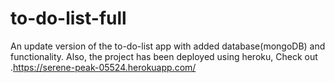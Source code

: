 # to-do-list-full
An update version of the to-do-list app with added database(mongoDB) and functionality. Also, the project has been deployed using heroku, Check out .https://serene-peak-05524.herokuapp.com/
